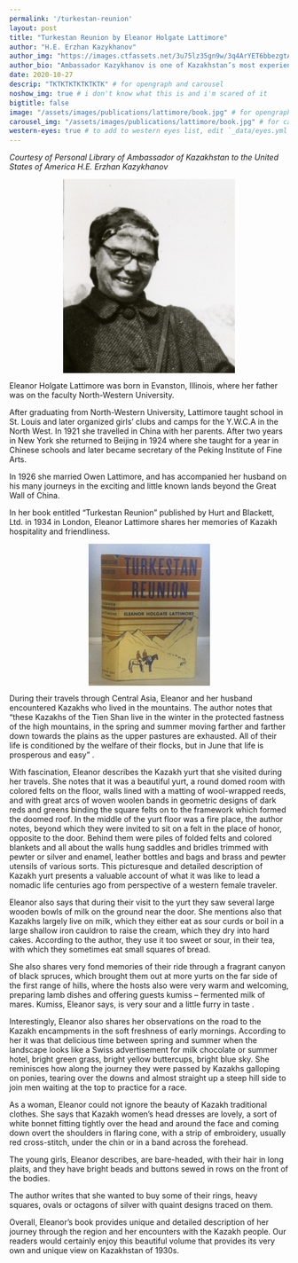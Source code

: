 ```yaml
---
permalink: '/turkestan-reunion'
layout: post
title: "Turkestan Reunion by Eleanor Holgate Lattimore"
author: "H.E. Erzhan Kazykhanov"
author_img: "https://images.ctfassets.net/3u75lz35gn9w/3q4ArYET6bbezgtAY4AH1T/33b7a5077aa48a22c62cba01db4f95be/Ambassador_Erzhan_Kazykhanov.jpg"
author_bio: "Ambassador Kazykhanov is one of Kazakhstan’s most experienced diplomats. Prior to his appointment as the Ambassador to the U.S., Ambassador Kazykhanov served as Foreign Minister and Ambassador to the United Kingdom of Great Britain & Northern Ireland."
date: 2020-10-27
descrip: "TKTKTKTKTKTKTK" # for opengraph and carousel
noshow_img: true # i don't know what this is and i'm scared of it
bigtitle: false
image: "/assets/images/publications/lattimore/book.jpg" # for opengraph
carousel_img: "/assets/images/publications/lattimore/book.jpg" # for carousel
western-eyes: true # to add to western eyes list, edit `_data/eyes.yml`
---
```


<style>
    div.post-inline-img > img {
        height: 100%;
    }

    div.post-inline-img {
        display: inline;
        width: content;
        height: 225px;
    }

    img.portrait {
        height: 350px;
        max-width: 100%;
        margin: 10px auto;
        display: block;
    }

    img.book {
        max-width: 65%;
        margin: 10px auto;
        display: block;
    }

    blockquote {
        text-align: center;
        font-size: 1.2em;
        color: #cc5500;
        font-style: italic;
    }
</style>

*Courtesy of Personal Library of Ambassador of Kazakhstan to the United States of America H.E. Erzhan Kazykhanov*

<img class="portrait" src="/assets/images/publications/lattimore/lattimore.jpg" alt="Eleanor Holgate Lattimore headshot">

Eleanor Holgate Lattimore was born in Evanston, Illinois, where her father was on the faculty North-Western University.

After graduating from North-Western University, Lattimore taught school in St. Louis and later organized girls’ clubs and camps for the Y.W.C.A in the North West. In 1921 she travelled in China with her parents. After two years in New York she returned to Beijing in 1924 where she taught for a year in Chinese schools and later became secretary of the Peking Institute of Fine Arts.

In 1926 she married Owen Lattimore, and has accompanied her husband on his many journeys in the exciting and little known lands beyond the Great Wall of China.

In her book entitled “Turkestan Reunion” published by Hurt and Blackett, Ltd. in 1934 in London, Eleanor Lattimore shares her memories of Kazakh hospitality and friendliness.

<img class="book" src="/assets/images/publications/lattimore/book.jpg" alt="Turkestan Reunion book jacket">

During their travels through Central Asia, Eleanor and her husband encountered Kazakhs who lived in the mountains. The author notes that “these Kazakhs of the Tien Shan live in the winter in the protected fastness of the high mountains, in the spring  and summer moving farther and farther down towards the plains as the upper pastures are exhausted. All of their life is conditioned by the welfare of their flocks, but in June that life is prosperous and easy” .

With fascination, Eleanor describes the Kazakh yurt that she visited during her travels. She notes that it was a beautiful yurt, a round domed room with colored felts on the floor, walls lined with a matting of wool-wrapped reeds, and with great arcs of woven woolen bands in geometric designs of dark reds and greens binding the square felts on to the framework which formed the doomed roof. In the middle of the yurt floor was a fire place, the author notes, beyond which they were invited to sit on a felt in the place of honor, opposite to the door. Behind them were piles of folded felts and colored blankets and all about the walls hung saddles and bridles trimmed with pewter or silver and enamel, leather bottles and bags and brass and pewter utensils of various sorts. This picturesque and detailed description of Kazakh yurt presents a valuable account of what it was like to lead a nomadic life centuries ago from perspective of a western female traveler.

Eleanor also says that during their visit to the yurt they saw several large wooden bowls of milk on the ground near the door. She mentions also that Kazakhs largely live on milk, which they either eat as sour curds or boil in a large shallow iron cauldron to raise the cream, which they dry into hard cakes. According to the author, they use it too sweet or sour, in their tea, with which they sometimes eat small squares of bread.

She also shares very fond memories of their ride through a fragrant canyon of black spruces, which brought them out at more yurts on the far side of the first range of hills, where the hosts also were very warm and welcoming, preparing lamb dishes and offering guests kumiss – fermented milk of mares.  Kumiss, Eleanor says, is very sour and a little furry in taste .

Interestingly, Eleanor also shares her observations on the road to the Kazakh encampments in the soft freshness of early mornings. According to her it was that delicious time between spring and summer when the landscape looks like a Swiss advertisement for milk chocolate or summer hotel, bright green grass, bright yellow buttercups, bright blue sky. She reminisces how along the journey they were passed by Kazakhs galloping on ponies, tearing over the downs and almost straight up a steep hill side to join men waiting at the top to practice for a race.

As a woman, Eleanor could not ignore the beauty of Kazakh traditional clothes. She says that Kazakh women’s head dresses are lovely, a sort of white bonnet fitting tightly over the head and around the face and coming down overt the shoulders in flaring cone, with a strip of embroidery, usually red cross-stitch, under the chin or in a band across the forehead.

The young girls, Eleanor describes, are bare-headed, with their hair in long plaits, and they have bright beads and buttons sewed in rows on the front of the bodies.

The author writes that she wanted to buy some of their rings, heavy squares, ovals or octagons of silver with quaint designs traced on them.

Overall, Eleanor’s book provides unique and detailed description of her journey through the region and her encounters with the Kazakh people. Our readers would certainly enjoy this beautiful volume that provides its very own and unique view on Kazakhstan of 1930s.